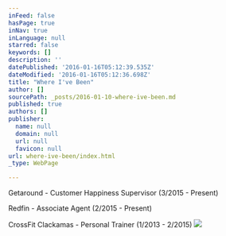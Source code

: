```yaml
---
inFeed: false
hasPage: true
inNav: true
inLanguage: null
starred: false
keywords: []
description: ''
datePublished: '2016-01-16T05:12:39.535Z'
dateModified: '2016-01-16T05:12:36.698Z'
title: "Where I've Been"
author: []
sourcePath: _posts/2016-01-10-where-ive-been.md
published: true
authors: []
publisher:
  name: null
  domain: null
  url: null
  favicon: null
url: where-ive-been/index.html
_type: WebPage

---
```

Getaround - Customer Happiness Supervisor (3/2015 - Present)

Redfin - Associate Agent (2/2015 - Present)

CrossFit Clackamas - Personal Trainer (1/2013 - 2/2015)
![](https://the-grid-user-content.s3-us-west-2.amazonaws.com/5dd7ca3d-aa78-47aa-9bb4-8c80f6fd43c7.jpg)